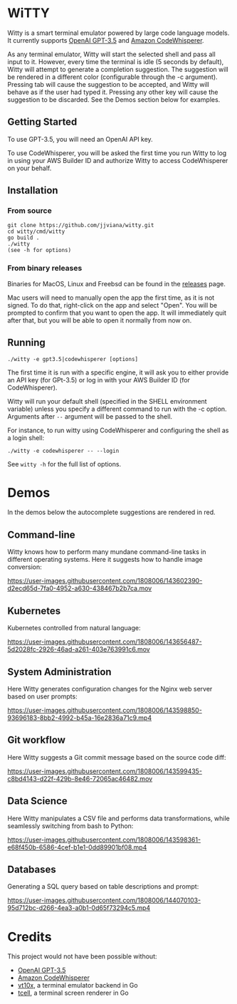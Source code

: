 # WiTTY

Witty is a smart terminal emulator powered by large code language models. It currently supports [OpenAI GPT-3.5](https://platform.openai.com/docs/models/gpt-3-5) and
[Amazon CodeWhisperer](https://aws.amazon.com/codewhisperer/). 

As any terminal emulator, Witty will start the selected shell and pass all input to it. However, every time
the terminal is idle (5 seconds by default), Witty will attempt to generate a completion suggestion. The suggestion
will be rendered in a different color (configurable through the -c argument). Pressing tab will cause the suggestion to be accepted,
and Witty will behave as if the user had typed it. Pressing any other key will cause the suggestion to be discarded. See the Demos section below
for examples.

## Getting Started

To use GPT-3.5, you will need an OpenAI API key. 

To use CodeWhisperer, you will be asked the first time you run Witty to log in using your AWS Builder ID and authorize Witty to access CodeWhisperer on your behalf.

## Installation

### From source

```
git clone https://github.com/jjviana/witty.git
cd witty/cmd/witty
go build .
./witty 
(see -h for options)
```

### From binary releases

Binaries for MacOS, Linux and Freebsd can be found in the [releases](https://github.com/jjviana/witty/releases) page.

Mac users will need to manually open the app the first time, as it is not signed. To do that,
right-click on the app and select "Open". You will be prompted to confirm that you want to open the app. It will
immediately quit after that, but you will be able to open it normally from now on.

## Running

```
./witty -e gpt3.5|codewhisperer [options]
```
The first time it is run with a specific engine, it will ask you to  either
provide an API key (for GPt-3.5) or log in with your AWS Builder ID (for CodeWhisperer).

Witty will run your default shell (specified in the SHELL environment variable) unless you specify a different command to run with the -c option.
Arguments after  `--` argument will be passed to the shell.

For instance, to run witty using CodeWhisperer and configuring the shell as a login shell:
```
./witty -e codewhisperer -- --login
```

See `witty -h` for the full list of options.

# Demos

In the demos below the autocomplete suggestions are rendered in red. 

## Command-line 

Witty knows how to perform many mundane command-line tasks in different operating systems. Here it suggests
how to handle image conversion:


https://user-images.githubusercontent.com/1808006/143602390-d2ecd65d-7fa0-4952-a630-438467b2b7ca.mov

## Kubernetes

Kubernetes controlled from natural language:

https://user-images.githubusercontent.com/1808006/143656487-5d2028fc-2926-46ad-a261-403e763991c6.mov



## System Administration

Here Witty generates configuration changes for the Nginx web server based on user prompts:

https://user-images.githubusercontent.com/1808006/143598850-93696183-8bb2-4992-b45a-16e2836a71c9.mp4

## Git workflow

Here Witty suggests a Git commit message based on the source code diff:


https://user-images.githubusercontent.com/1808006/143599435-c8bd4143-d22f-429b-8e46-72065ac46482.mov


## Data Science

Here Witty manipulates a CSV file and performs data transformations, while seamlessly switching from bash to Python:

https://user-images.githubusercontent.com/1808006/143598361-e68f450b-6586-4cef-b1e1-0dd89901bf08.mp4

## Databases

Generating a SQL query based on table descriptions and prompt: 

https://user-images.githubusercontent.com/1808006/144070103-95d712bc-d266-4ea3-a0b1-0d65f73294c5.mp4




# Credits

This project would not have been possible without:
- [OpenAI GPT-3.5](https://platform.openai.com/docs/models/gpt-3-5)
- [Amazon CodeWhisperer](https://aws.amazon.com/codewhisperer/)
- [vt10x](https://github.com/ActiveState/vt10x), a terminal emulator backend in Go
- [tcell](https://github.com/gdamore/tcell), a terminal screen renderer in Go
